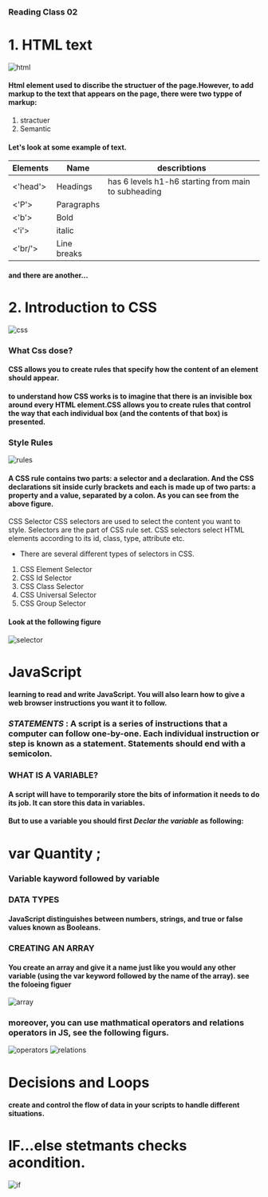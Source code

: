 ### Reading Class 02

# 1. HTML text
![html](https://upload.wikimedia.org/wikipedia/commons/thumb/6/61/HTML5_logo_and_wordmark.svg/195px-HTML5_logo_and_wordmark.svg.png)
#### Html element used to discribe the structuer of the page.However, to add markup to the text that appears on the page, there were two typpe of markup:
1. stractuer 
2. Semantic 

#### Let's look at some example of text.
Elements | Name | describtions
-------- | ---- | ------------
<'head'> | Headings | has 6 levels h1-h6 starting from main to subheading
<'P'> | Paragraphs |
<'b'> | Bold |
<'i'> | italic |
<'br/'> | Line breaks |

#### and there are another...

# 2. Introduction to CSS
![css](https://www.tutorialrepublic.com/lib/images/css-illustration.png)
### What Css dose?
#### CSS allows you to create rules that specify how the content of an element should appear.
#### to understand how CSS works is to imagine that there is an invisible box around every HTML element.CSS allows you to create rules that control the way that each individual box (and the contents of that box) is presented.

### Style Rules

![rules](https://puzzleweb.ru/en/images/css/1_1.png)

####  A CSS rule contains two parts: a selector and a declaration. And the CSS declarations sit inside curly brackets and each is made up of two parts: a property and a value, separated by a colon. As you can see from the above figure.

CSS Selector
CSS selectors are used to select the content you want to style. Selectors are the part of CSS rule set. CSS selectors select HTML elements according to its id, class, type, attribute etc.
* There are several different types of selectors in CSS.
1. CSS Element Selector
2. CSS Id Selector
3. CSS Class Selector
4. CSS Universal Selector
5. CSS Group Selector
#### Look at the following figure 
![selector](http://farhad-hossain.com/farhad/public/assets/blogsImages/1562857201.png)
 
 # JavaScript

 ####  learning to read and write JavaScript. You will also learn how to give a web browser instructions you want it to follow.

 ### *STATEMENTS* : A script is a series of instructions that a computer can follow one-by-one. Each individual instruction or step is known as a statement. Statements should end with a semicolon. 

 
### WHAT IS A VARIABLE? 
#### A script will have to temporarily store the bits of information it needs to do its job. It can store this data in variables. 
#### But to use a variable you should first ***Declar the variable*** as following:
# var Quantity ;
### Variable kayword followed by variable

### DATA TYPES 
#### JavaScript distinguishes between numbers, strings, and true or false values known as Booleans. 

### CREATING AN ARRAY 
#### You create an array and give it a name just like you would any other variable (using the var keyword followed by the name of the array). see the foloeing figuer 
 ![array](https://d1jnx9ba8s6j9r.cloudfront.net/blog/wp-content/uploads/2018/01/5-2.png)

 ### moreover, you can use mathmatical operators and relations operators in JS, see the following figurs.
 ![operators](https://www.miltonmarketing.com/wp-content/uploads/2018/04/jsarithimage029.jpg)
 ![relations](https://i.ytimg.com/vi/wFB-ywsNPwg/maxresdefault.jpg)

 # Decisions and Loops 
 ####  create and control the flow of data in your scripts to handle different situations.

 # IF...else stetmants checks  acondition. 
![if](https://cdn.javascripttutorial.net/wp-content/uploads/2016/08/JavaScript-if-statement.png)
